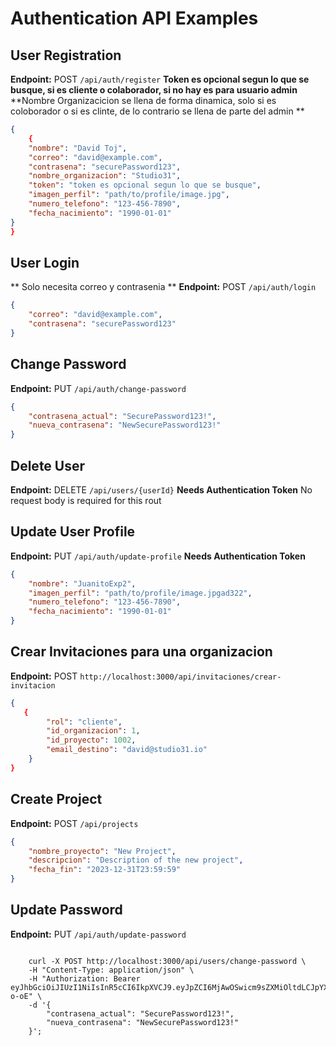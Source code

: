 # Authentication API Examples

## User Registration
**Endpoint:** POST `/api/auth/register`
**Token es opcional segun lo que se busque, si es cliente o colaborador, si no hay es para usuario admin**
**Nombre Organizacicion se llena de forma dinamica, solo si es coloborador o si es clinte, de lo contrario se llena de parte del admin **
```json
{
    {
    "nombre": "David Toj",
    "correo": "david@example.com",
    "contrasena": "securePassword123",
    "nombre_organizacion": "Studio31",
    "token": "token es opcional segun lo que se busque",
    "imagen_perfil": "path/to/profile/image.jpg",
    "numero_telefono": "123-456-7890",
    "fecha_nacimiento": "1990-01-01"
}
}
```
## User Login
** Solo necesita correo y contrasenia **
**Endpoint:** POST `/api/auth/login`
```json
{
    "correo": "david@example.com",
    "contrasena": "securePassword123"
}
```
## Change Password
**Endpoint:** PUT `/api/auth/change-password`
```json
{
    "contrasena_actual": "SecurePassword123!",
    "nueva_contrasena": "NewSecurePassword123!"
}
```
## Delete User
**Endpoint:** DELETE `/api/users/{userId}`
**Needs Authentication Token**
No request body is required for this rout

## Update User Profile
**Endpoint:** PUT `/api/auth/update-profile`
**Needs Authentication Token**
```json
{
    "nombre": "JuanitoExp2",
    "imagen_perfil": "path/to/profile/image.jpgad322",
    "numero_telefono": "123-456-7890",
    "fecha_nacimiento": "1990-01-01"
}
```

## Crear Invitaciones para una organizacion
**Endpoint:** POST `http://localhost:3000/api/invitaciones/crear-invitacion`
```json
{
   {
        "rol": "cliente",
        "id_organizacion": 1,
        "id_proyecto": 1002,
        "email_destino": "david@studio31.io"
    }
}
```

## Create Project
**Endpoint:** POST `/api/projects`
```json
{
    "nombre_proyecto": "New Project",
    "descripcion": "Description of the new project",
    "fecha_fin": "2023-12-31T23:59:59"
}
```
## Update Password
**Endpoint:** PUT `/api/auth/update-password`
```Frontend Api Request**

    curl -X POST http://localhost:3000/api/users/change-password \
    -H "Content-Type: application/json" \
    -H "Authorization: Bearer eyJhbGciOiJIUzI1NiIsInR5cCI6IkpXVCJ9.eyJpZCI6MjAwOSwicm9sZXMiOltdLCJpYXQiOjE3NDQxNjIzNDIsImV4cCI6MTc0NDI0ODc0Mn0.9NZIjSXtMYxjHPwo6gcMjBCeMnih24eh2lbUFA-o-oE" \
    -d '{
        "contrasena_actual": "SecurePassword123!",
        "nueva_contrasena": "NewSecurePassword123!"
    }';  
```